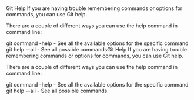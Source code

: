 # 
Git Help
If you are having trouble remembering commands or options for commands, you can use Git help.

There are a couple of different ways you can use the help command in command line:

git command -help -  See all the available options for the specific command
git help --all -  See all possible commandsGit Help
If you are having trouble remembering commands or options for commands, you can use Git help.

There are a couple of different ways you can use the help command in command line:

git command -help -  See all the available options for the specific command
git help --all -  See all possible commands
